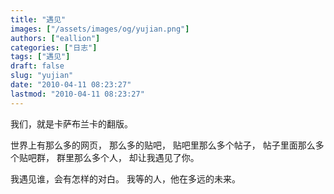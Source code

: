 ```yaml
---
title: "遇见"
images: ["/assets/images/og/yujian.png"]
authors: ["eallion"]
categories: ["日志"]
tags: ["遇见"]
draft: false
slug: "yujian"
date: "2010-04-11 08:23:27"
lastmod: "2010-04-11 08:23:27"
---
```


我们，就是卡萨布兰卡的翻版。

世界上有那么多的网页，
那么多的贴吧，
贴吧里那么多个帖子，
帖子里面那么多个贴吧群，
群里那么多个人，
却让我遇见了你。

我遇见谁，会有怎样的对白。
我等的人，他在多远的未来。
